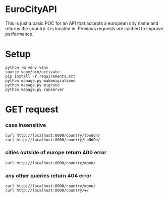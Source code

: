 # EuroCityAPI

This is just a basic POC for an API that accepts a european city name and returns the country it is located in. Previous requests are cached to improve performance.

# Setup

```
python -m venv venv
source venv/bin/activate
pip install -r requirements.txt
python manage.py makemigrations
python manage.py migrate
python manage.py runserver
```

# GET request

### case insensitive

```
curl http://localhost:8000/country/london/
curl http://localhost:8000/country/LoNdOn/
```

### cities outside of europe return 400 error

```
curl http://localhost:8000/country/moon/
```

### any other queries return 404 error

```
curl http://localhost:8000/country/moon/
curl http://localhost:8000/country/❤️/
```
